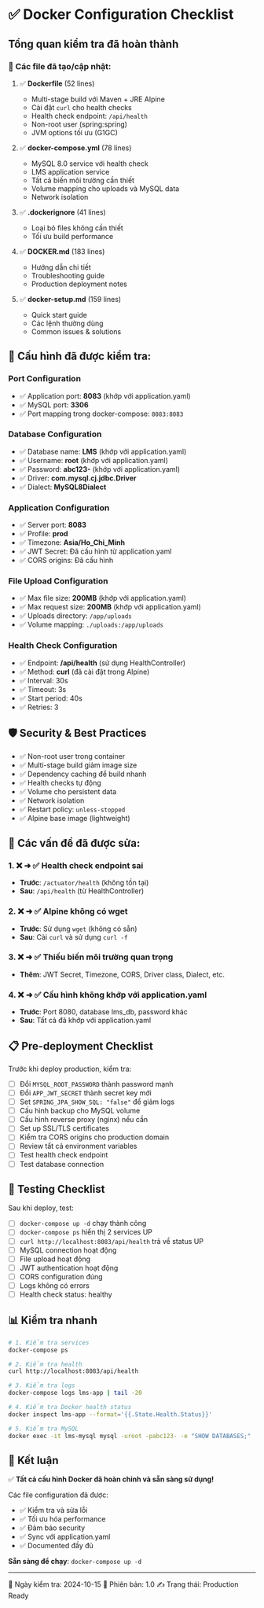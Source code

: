 # ✅ Docker Configuration Checklist

## Tổng quan kiểm tra đã hoàn thành

### 🎯 Các file đã tạo/cập nhật:

1. ✅ **Dockerfile** (52 lines)

   - Multi-stage build với Maven + JRE Alpine
   - Cài đặt `curl` cho health checks
   - Health check endpoint: `/api/health`
   - Non-root user (spring:spring)
   - JVM options tối ưu (G1GC)

2. ✅ **docker-compose.yml** (78 lines)

   - MySQL 8.0 service với health check
   - LMS application service
   - Tất cả biến môi trường cần thiết
   - Volume mapping cho uploads và MySQL data
   - Network isolation

3. ✅ **.dockerignore** (41 lines)

   - Loại bỏ files không cần thiết
   - Tối ưu build performance

4. ✅ **DOCKER.md** (183 lines)

   - Hướng dẫn chi tiết
   - Troubleshooting guide
   - Production deployment notes

5. ✅ **docker-setup.md** (159 lines)
   - Quick start guide
   - Các lệnh thường dùng
   - Common issues & solutions

## 🔧 Cấu hình đã được kiểm tra:

### Port Configuration

- ✅ Application port: **8083** (khớp với application.yaml)
- ✅ MySQL port: **3306**
- ✅ Port mapping trong docker-compose: `8083:8083`

### Database Configuration

- ✅ Database name: **LMS** (khớp với application.yaml)
- ✅ Username: **root** (khớp với application.yaml)
- ✅ Password: **abc123-** (khớp với application.yaml)
- ✅ Driver: **com.mysql.cj.jdbc.Driver**
- ✅ Dialect: **MySQL8Dialect**

### Application Configuration

- ✅ Server port: **8083**
- ✅ Profile: **prod**
- ✅ Timezone: **Asia/Ho_Chi_Minh**
- ✅ JWT Secret: Đã cấu hình từ application.yaml
- ✅ CORS origins: Đã cấu hình

### File Upload Configuration

- ✅ Max file size: **200MB** (khớp với application.yaml)
- ✅ Max request size: **200MB** (khớp với application.yaml)
- ✅ Uploads directory: `/app/uploads`
- ✅ Volume mapping: `./uploads:/app/uploads`

### Health Check Configuration

- ✅ Endpoint: **/api/health** (sử dụng HealthController)
- ✅ Method: **curl** (đã cài đặt trong Alpine)
- ✅ Interval: 30s
- ✅ Timeout: 3s
- ✅ Start period: 40s
- ✅ Retries: 3

## 🛡️ Security & Best Practices

- ✅ Non-root user trong container
- ✅ Multi-stage build giảm image size
- ✅ Dependency caching để build nhanh
- ✅ Health checks tự động
- ✅ Volume cho persistent data
- ✅ Network isolation
- ✅ Restart policy: `unless-stopped`
- ✅ Alpine base image (lightweight)

## 🚨 Các vấn đề đã được sửa:

### 1. ❌ ➜ ✅ Health check endpoint sai

- **Trước**: `/actuator/health` (không tồn tại)
- **Sau**: `/api/health` (từ HealthController)

### 2. ❌ ➜ ✅ Alpine không có wget

- **Trước**: Sử dụng `wget` (không có sẵn)
- **Sau**: Cài `curl` và sử dụng `curl -f`

### 3. ❌ ➜ ✅ Thiếu biến môi trường quan trọng

- **Thêm**: JWT Secret, Timezone, CORS, Driver class, Dialect, etc.

### 4. ❌ ➜ ✅ Cấu hình không khớp với application.yaml

- **Trước**: Port 8080, database lms_db, password khác
- **Sau**: Tất cả đã khớp với application.yaml

## 📋 Pre-deployment Checklist

Trước khi deploy production, kiểm tra:

- [ ] Đổi `MYSQL_ROOT_PASSWORD` thành password mạnh
- [ ] Đổi `APP_JWT_SECRET` thành secret key mới
- [ ] Set `SPRING_JPA_SHOW_SQL: "false"` để giảm logs
- [ ] Cấu hình backup cho MySQL volume
- [ ] Cấu hình reverse proxy (nginx) nếu cần
- [ ] Set up SSL/TLS certificates
- [ ] Kiểm tra CORS origins cho production domain
- [ ] Review tất cả environment variables
- [ ] Test health check endpoint
- [ ] Test database connection

## 🧪 Testing Checklist

Sau khi deploy, test:

- [ ] `docker-compose up -d` chạy thành công
- [ ] `docker-compose ps` hiển thị 2 services UP
- [ ] `curl http://localhost:8083/api/health` trả về status UP
- [ ] MySQL connection hoạt động
- [ ] File upload hoạt động
- [ ] JWT authentication hoạt động
- [ ] CORS configuration đúng
- [ ] Logs không có errors
- [ ] Health check status: healthy

## 📊 Kiểm tra nhanh

```bash
# 1. Kiểm tra services
docker-compose ps

# 2. Kiểm tra health
curl http://localhost:8083/api/health

# 3. Kiểm tra logs
docker-compose logs lms-app | tail -20

# 4. Kiểm tra Docker health status
docker inspect lms-app --format='{{.State.Health.Status}}'

# 5. Kiểm tra MySQL
docker exec -it lms-mysql mysql -uroot -pabc123- -e "SHOW DATABASES;"
```

## 🎉 Kết luận

✅ **Tất cả cấu hình Docker đã hoàn chỉnh và sẵn sàng sử dụng!**

Các file configuration đã được:

- ✅ Kiểm tra và sửa lỗi
- ✅ Tối ưu hóa performance
- ✅ Đảm bảo security
- ✅ Sync với application.yaml
- ✅ Documented đầy đủ

**Sẵn sàng để chạy**: `docker-compose up -d`

---

📅 Ngày kiểm tra: 2024-10-15
📝 Phiên bản: 1.0
✍️ Trạng thái: Production Ready

